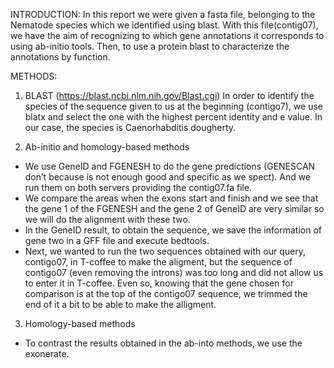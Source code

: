 INTRODUCTION:
In this report we were given a fasta file, belonging to the Nematode species which we identified using blast. 
With this file(contig07), we have the aim of recognizing to which gene annotations it corresponds to using ab-initio tools. Then, to use a protein blast to characterize the annotations by function.

METHODS:
1. BLAST (https://blast.ncbi.nlm.nih.gov/Blast.cgi)
In order to identify the species of the sequence given to us at the beginning (contigo7), we use blatx and select the one with the highest percent identity and e value. In our case, the species is Caenorhabditis dougherty.

2. Ab-initio and homology-based methods
- We use GeneID and FGENESH to do the gene predictions (GENESCAN don’t because is not enough good and specific as we spect). And we run them on both servers providing the contig07.fa file.
- We compare the areas when the exons start and finish and we see that the gene 1 of the FGENESH and the gene 2 of GeneID are very similar so we will do the alignment with these two.
- In the GeneID result, to obtain the sequence, we save the information of gene two in a GFF file and execute bedtools.
- Next, we wanted to run the two sequences obtained with our query, contigo07, in T-coffee to make the aligment, but the sequence of contigo07 (even removing the introns) was too long and did not allow us to enter it in T-coffee. Even so, knowing that the gene chosen for comparison is at the top of the contigo07 sequence, we trimmed the end of it a bit to be able to make the alligment.

3. Homology-based methods
- To contrast the results obtained in the ab-into methods, we use the exonerate.

 

